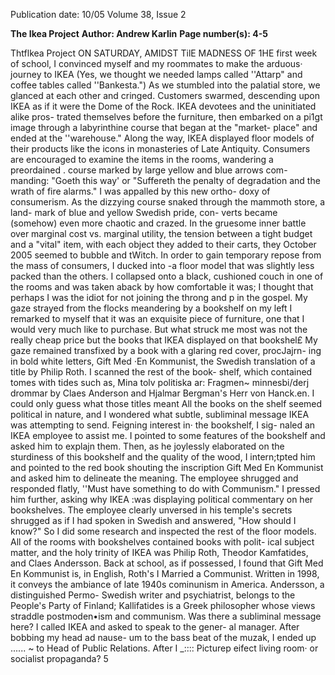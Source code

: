 Publication date: 10/05
Volume 38, Issue 2

**The Ikea Project**
**Author: Andrew Karlin**
**Page number(s): 4-5**

Thtflkea Project 
ON SATURDAY, AMIDST TilE MADNESS OF 1HE 
first week of school, I convinced myself and 
my roommates to make the arduous· journey 
to IKEA (Yes, we thought we needed lamps 
called ''Attarp" and coffee tables called 
''Bankesta.") As we stumbled into the palatial 
store, we glanced at each other and cringed. 
Customers swarmed, descending upon 
IKEA as if it were the Dome of the Rock. 
IKEA devotees and the uninitiated alike pros-
trated themselves before the furniture, then 
embarked on a pi1gt image through a 
labyrinthine course that began at the "market-
place" and ended at the ''warehouse." Along 
the way, IKEA displayed 
floor 
models of their products like the icons in 
monasteries of Late Antiquity. Consumers are 
encouraged to examine the items in the 
rooms, wandering a preordained . course 
marked by large yellow and blue arrows com-
manding: "Goeth this way' or "Suffereth the 
penalty of degradation and the wrath of fire 
alarms." I was appalled by this new ortho-
doxy of consumerism. As the dizzying course 
snaked through the mammoth store, a land-
mark of blue and yellow Swedish pride, con-
verts became (somehow) even more chaotic 
and crazed. In the gruesome inner battle over 
marginal cost vs. marginal utility, the tension 
between a tight budget and a "vital" item, with 
each object they added to their carts, they 
October 2005 
seemed to bubble and tWitch. 
In order to gain temporary repose from 
the mass of consumers, I ducked into -a floor 
model that was slightly less packed than the 
others. I collapsed onto a black, cushioned 
couch in one of the rooms and was taken 
aback by how comfortable it was; I thought 
that perhaps I was the idiot for not joining the 
throng and p 
in the gospel. My gaze 
strayed from the flocks meandering by a 
bookshelf on my left I remarked to myself 
that it was an exquisite piece of furniture, one 
that I would very much like to purchase. But 
what struck me most was not the really cheap 
price but the books that IKEA displayed on 
that bookshel£ My gaze remained transfixed 
by a book with a glaring red cover, procJajrn-
ing in bold white letters, Gift Med ·En 
Kommunist, the Swedish translation of a title by 
Philip Roth. I scanned the rest of the book-
shelf, which contained tomes with tides such 
as, Mina tolv politiska ar: Fragmen~ minnesbi/derj 
drommar by Claes Anderson and Hjalmar 
Bergman's Herr von Hanck.en. 
I could only 
guess what those titles meant All the books 
on the shelf seemed political in nature, and I 
wondered what subtle, subliminal message 
IKEA was attempting to send. 
Feigning interest in· the bookshelf, I sig-
naled an IKEA employee to assist me. I 
pointed to some features of the bookshelf 
and asked him to explajn them. Then, as he 
joylessly elaborated on the sturdiness of this 
bookshelf and the quality of the wood, I 
intern;tpted him and pointed to the red book 
shouting the inscription Gift Med En 
Kommunist and asked him to delineate the 
meaning. The employee shrugged and 
responded flatly, ''Must have something to do 
with Communism." I pressed him further, 
asking why IKEA :was displaying political 
commentary on her bookshelves. The 
employee 
clearly unversed in his temple's 
secrets 
shrugged as if I had spoken in 
Swedish and answered, "How should I 
know?" 
So I did some research and inspected the 
rest of the floor models. All of the rooms 
with bookshelves contained books with polit-
ical subject matter, and the holy trinity of 
IKEA was Philip Roth, Theodor Kamfatides, 
and Claes Andersson. Back at school, as if 
possessed, 
I found that Gift Med En 
Kommunist is, in English, Roth's I Married a 
Communist. Written in 1998, it conveys the 
ambiance of late 1940s cominunism in 
America. Andersson, a distinguished Permo-
Swedish writer and psychiatrist, belongs to the 
People's Party of Finland; Kallifatides is a 
Greek philosopher whose views straddle 
postmoden•ism and communism. 
Was there a subliminal message here? I 
called IKEA and asked to speak to the gener-
al manager. After bobbing my head ad nause-
um to the bass beat of the muzak, I ended up 
...... ~ to Head of Public Relations. After I 
_:::: 
Picturep eifect living room· or socialist propaganda? 
5